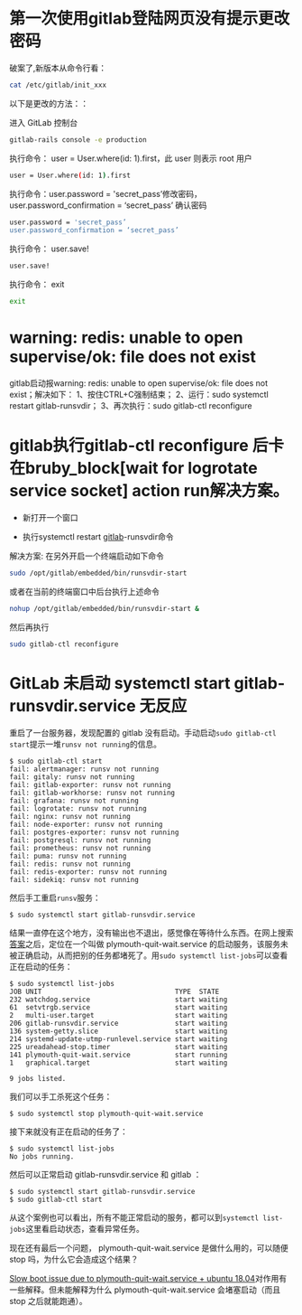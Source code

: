 # 第一次使用gitlab登陆网页没有提示更改密码

破案了,新版本从命令行看： 

```bash
cat /etc/gitlab/init_xxx  
```

以下是更改的方法：：

进入 GitLab 控制台

```bash
gitlab-rails console -e production
```

执行命令： user = User.where(id: 1).first，此 user 则表示 root 用户

```bash
user = User.where(id: 1).first
```

执行命令：user.password = 'secret_pass’修改密码， user.password_confirmation = ‘secret_pass’ 确认密码

```bash
user.password = 'secret_pass’
user.password_confirmation = ‘secret_pass’
```

执行命令： user.save!

```bash
user.save!
```

执行命令： exit

```bash
exit
```

# warning: redis: unable to open supervise/ok: file does not exist

gitlab启动报warning: redis: unable to open supervise/ok: file does not exist；解决如下：
 1、按住CTRL+C强制结束；
 2、运行：sudo systemctl restart gitlab-runsvdir；
 3、再次执行：sudo gitlab-ctl reconfigure



# gitlab执行gitlab-ctl reconfigure 后卡在bruby_block[wait for logrotate service socket] action run解决方案。

- 新打开一个窗口

- 执行systemctl restart [gitlab](https://so.csdn.net/so/search?q=gitlab&spm=1001.2101.3001.7020)-runsvdir命令

解决方案:
在另外开启一个终端启动如下命令

```bash
sudo /opt/gitlab/embedded/bin/runsvdir-start
```

或者在当前的终端窗口中后台执行上述命令

```bash
nohup /opt/gitlab/embedded/bin/runsvdir-start &
```

然后再执行

```bash
sudo gitlab-ctl reconfigure
```

# GitLab 未启动 systemctl start gitlab-runsvdir.service 无反应

重启了一台服务器，发现配置的 gitlab 没有启动。手动启动`sudo gitlab-ctl start`提示一堆`runsv not running`的信息。



```
$ sudo gitlab-ctl start
fail: alertmanager: runsv not running
fail: gitaly: runsv not running
fail: gitlab-exporter: runsv not running
fail: gitlab-workhorse: runsv not running
fail: grafana: runsv not running
fail: logrotate: runsv not running
fail: nginx: runsv not running
fail: node-exporter: runsv not running
fail: postgres-exporter: runsv not running
fail: postgresql: runsv not running
fail: prometheus: runsv not running
fail: puma: runsv not running
fail: redis: runsv not running
fail: redis-exporter: runsv not running
fail: sidekiq: runsv not running
```

然后手工重启`runsv`服务：



```
$ sudo systemctl start gitlab-runsvdir.service
```

结果一直停在这个地方，没有输出也不退出，感觉像在等待什么东西。在网上搜索[答案](https://clay-atlas.com/us/blog/2022/07/15/solved-gitlab-cannot-startup-and-freeze-at-systemctl-start-gitlab-runsvdir-service/)之后，定位在一个叫做 plymouth-quit-wait.service 的启动服务，该服务未被正确启动，从而把别的任务都堵死了。用`sudo systemctl list-jobs`可以查看正在启动的任务：



```
$ sudo systemctl list-jobs
JOB UNIT                                 TYPE  STATE
232 watchdog.service                     start waiting
61  setvtrgb.service                     start waiting
2   multi-user.target                    start waiting
206 gitlab-runsvdir.service              start waiting
136 system-getty.slice                   start waiting
214 systemd-update-utmp-runlevel.service start waiting
225 ureadahead-stop.timer                start waiting
141 plymouth-quit-wait.service           start running
1   graphical.target                     start waiting

9 jobs listed.
```

我们可以手工杀死这个任务：



```
$ sudo systemctl stop plymouth-quit-wait.service
```

接下来就没有正在启动的任务了：



```
$ sudo systemctl list-jobs
No jobs running.
```

然后可以正常启动 gitlab-runsvdir.service 和 gitlab ：



```
$ sudo systemctl start gitlab-runsvdir.service
$ sudo gitlab-ctl start
```

从这个案例也可以看出，所有不能正常启动的服务，都可以到`systemctl list-jobs`这里看启动状态，查看异常任务。

现在还有最后一个问题， plymouth-quit-wait.service 是做什么用的，可以随便 stop 吗，为什么它会造成这个结果？

[Slow boot issue due to plymouth-quit-wait.service + ubuntu 18.04](https://askubuntu.com/questions/1119167/slow-boot-issue-due-to-plymouth-quit-wait-service-ubuntu-18-04)对作用有一些解释。但未能解释为什么 plymouth-quit-wait.service 会堵塞启动（而且 stop 之后就能跑通）。
